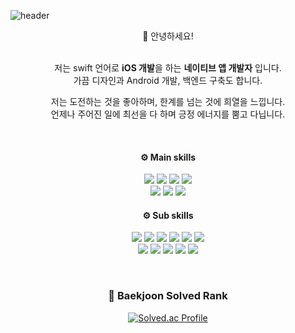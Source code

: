 ![header](https://capsule-render.vercel.app/api?type=waving&color=gradient&height=200&animation=fadeIn&section=header&text=🎡%20Najin's%20Land&fontColor=FFFFFF&fontSize=50&fontAlignY=30&fontAlign=75&desc=한계가%20없는%20개발자%20신나진입니다.&descSize=20&descAlignY=50&descAlign=80)
<div align="center">
👋 안녕하세요!<br/><br/>

저는 swift 언어로 **iOS 개발**을 하는 **네이티브 앱 개발자** 입니다.<br/>
가끔 디자인과 Android 개발, 백엔드 구축도 합니다.<br/>

저는 도전하는 것을 좋아하며, 한계를 넘는 것에 희열을 느낍니다.<br/>
언제나 주어진 일에 최선을 다 하며 긍정 에너지를 뿜고 다닙니다.<br/>

<br/>

#### ⚙️ Main skills
<img src="https://img.shields.io/badge/iOS-000000?style=flat-square&logo=Apple&logoColor=white"/> <img src="https://img.shields.io/badge/Swift-F05138?style=flat-square&logo=Swift&logoColor=white"/> <img src="https://img.shields.io/badge/Xcode-147EFB?style=flat-square&logo=Xcode&logoColor=white"/> <img src="https://img.shields.io/badge/AppStore-0D96F6?style=flat-square&logo=AppStore&logoColor=white"/> <br/>
<img src="https://img.shields.io/badge/Android-3DDC84?style=flat-square&logo=Android&logoColor=white"/> <img src="https://img.shields.io/badge/Kotlin-7F52FF?style=flat-square&logo=Kotlin&logoColor=white"/> <img src="https://img.shields.io/badge/Android_Studio-3DDC84?style=flat-square&logo=Android Studio&logoColor=white"/>

#### ⚙️ Sub skills
<img src="https://img.shields.io/badge/Python-3776AB?style=flat-square&logo=Python&logoColor=white"/> <img src="https://img.shields.io/badge/PyCharm-000000?style=flat-square&logo=PyCharm&logoColor=white"/> <img src="https://img.shields.io/badge/Django-092E20?style=flat-square&logo=Django&logoColor=white"/> <img src="https://img.shields.io/badge/MySQL-4479A1?style=flat-square&logo=MySQL&logoColor=white"/> <img src="https://img.shields.io/badge/AWS-232F3E?style=flat-square&logo=Amazon AWS&logoColor=white"/> <img src="https://img.shields.io/badge/EC2-FF9900?style=flat-square&logo=Amazon EC2&logoColor=white"/> <br/>
<img src="https://img.shields.io/badge/Figma-F24E1E?style=flat-square&logo=Figma&logoColor=white"/> <img src="https://img.shields.io/badge/Adobe-FF0000?style=flat-square&logo=Adobe&logoColor=white"/> <img src="https://img.shields.io/badge/Photoshop-31A8FF?style=flat-square&logo=Adobe Photoshop&logoColor=white"/> <img src="https://img.shields.io/badge/Premiere Pro-9999FF?style=flat-square&logo=Adobe Premiere Pro&logoColor=white"/> <img src="https://img.shields.io/badge/After Effects-9999FF?style=flat-square&logo=Adobe After Effects&logoColor=white"/>
  
<br/>

### 🧐 Baekjoon Solved Rank
<!-- ![Najin's GitHub stats](https://github-readme-stats.vercel.app/api?username=nasneyland&show_icons=true&theme=dark) -->
<!-- ![Top Langs](https://github-readme-stats.vercel.app/api/top-langs/?username=nasneyland&layout=compact&theme=dark) -->
[![Solved.ac Profile](http://mazassumnida.wtf/api/generate_badge?boj=skwls2087)](https://solved.ac/skwls2087)
  
</div>
